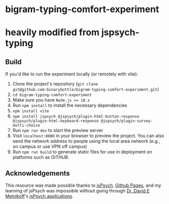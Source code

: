 # bigram-typing-comfort-experiment
# heavily modified from jspsych-typing

## Build 

If you'd like to run the experiment locally (or remotely with vite):

1. Clone the project's repository (`git clone git@github.com:binarybottle/bigram-typing-comfort-experiment.git`)
2. `cd bigram-typing-comfort-experiment`
3. Make sure you have `Node.js >= 18.x`
4. Run `npm install` to install the necessary dependencies
5. `npm install vite`
6. `npm install jspsych @jspsych/plugin-html-button-response @jspsych/plugin-html-keyboard-response @jspsych/plugin-survey-multi-choice`
7. Run `npm run dev` to start the preview server
8. Visit `localhost:8080` in your browser to preview the project. You can also send the network address to people using the local area network (e.g., on campus or use VPN off campus)
9. Run `npm run build` to generate static files for use in deployment on platforms such as GITHUB.

## Acknowledgements

This resource was made possible thanks to [jsPsych](https://www.jspsych.org/), [Github Pages](https://pages.github.com/), and my learning of jsPsych was impossible without going through [Dr. David E Melnikoff](http://davidmelnikoff.com/)'s [jsPsych applications](https://github.com/DEMelnikoff/chunk-streak). 
